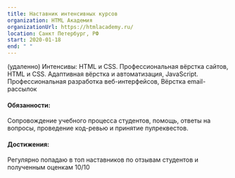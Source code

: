 ```yaml
---
title: Наставник интенсивных курсов
organization: HTML Академия
organizationUrl: https://htmlacademy.ru/
location: Санкт Петербург, РФ
start: 2020-01-18
end: " "
---
```

(удаленно)
Интенсивы:
HTML и CSS. Профессиональная вёрстка сайтов,
HTML и CSS. Адаптивная вёрстка и автоматизация,
JavaScript. Профессиональная разработка веб-интерфейсов,
Вёрстка email-рассылок

#### Обязанности:

Сопровождение учебного процесса студентов, помощь, ответы на вопросы, проведение код-ревью и принятие пулреквестов.

#### Достижения:

Регулярно попадаю в топ наставников по отзывам студентов и полученным оценкам 10/10